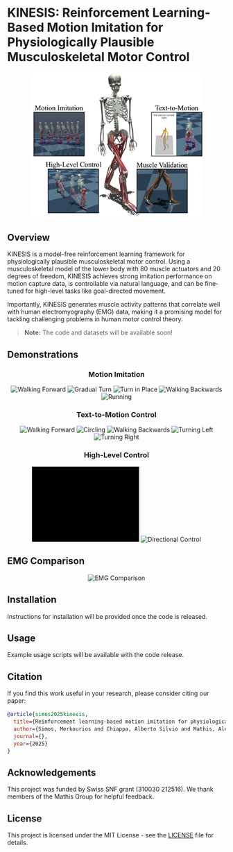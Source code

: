 # KINESIS: Reinforcement Learning-Based Motion Imitation for Physiologically Plausible Musculoskeletal Motor Control

<p align="center">
  <img src="./assets/Fig1-abstract.png" alt="KINESIS Logo" width="400"/>
</p>

## Overview

KINESIS is a model-free reinforcement learning framework for physiologically plausible musculoskeletal motor control. Using a musculoskeletal model of the lower body with 80 muscle actuators and 20 degrees of freedom, KINESIS achieves strong imitation performance on motion capture data, is controllable via natural language, and can be fine-tuned for high-level tasks like goal-directed movement.

Importantly, KINESIS generates muscle activity patterns that correlate well with human electromyography (EMG) data, making it a promising model for tackling challenging problems in human motor control theory.

> **Note:** The code and datasets will be available soon!

## Demonstrations

<h3 align="center">Motion Imitation</h3>
<p align="center">
  <img src="./assets/kit/kit_walk.gif" alt="Walking Forward" width="19%"/>
  <img src="./assets/kit/kit_gradual_turn.gif" alt="Gradual Turn" width="19%"/>
  <img src="./assets/kit/kit_turn_in_place.gif" alt="Turn in Place" width="19%"/>
  <img src="./assets/kit/kit_backwards.gif" alt="Walking Backwards" width="19%"/>
  <img src="./assets/kit/kit_run.gif" alt="Running" width="19%"/>
</p>

<h3 align="center">Text-to-Motion Control</h3>
<p align="center">
  <img src="./assets/t2m/t2m_forward.gif" alt="Walking Forward" width="19%"/>
  <img src="./assets/t2m/t2m_circle.gif" alt="Circling" width="19%"/>
  <img src="./assets/t2m/t2m_backwards.gif" alt="Walking Backwards" width="19%"/>
  <img src="./assets/t2m/t2m_left.gif" alt="Turning Left" width="19%"/>
  <img src="./assets/t2m/t2m_right.gif" alt="Turning Right" width="19%"/>
</p>

<h3 align="center">High-Level Control</h3>
<p align="center">
  <img src="./assets/high_level/hl_target.gif" alt="Reaching Target" width="49%"/>
  <img src="./assets/high_level/hl_directional.gif" alt="Directional Control" width="49%"/>
</p>

## EMG Comparison
<p align="center">
  <img src="./assets/Fig7-emg.png" alt="EMG Comparison" width="80%"/>


## Installation

Instructions for installation will be provided once the code is released.

## Usage

Example usage scripts will be available with the code release.

## Citation

If you find this work useful in your research, please consider citing our paper:

```bibtex
@article{simos2025kinesis,
  title={Reinforcement learning-based motion imitation for physiologically plausible musculoskeletal motor control},
  author={Simos, Merkourios and Chiappa, Alberto Silvio and Mathis, Alexander},
  journal={},
  year={2025}
}
```

## Acknowledgements

This project was funded by Swiss SNF grant (310030 212516). We thank members of the Mathis Group for helpful feedback.

## License

This project is licensed under the MIT License - see the [LICENSE](LICENSE) file for details.